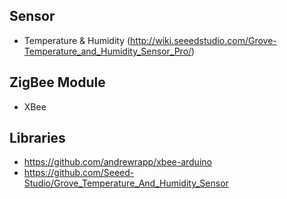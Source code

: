 ## Sensor
- Temperature & Humidity (http://wiki.seeedstudio.com/Grove-Temperature_and_Humidity_Sensor_Pro/)

## ZigBee Module
- XBee

## Libraries
- https://github.com/andrewrapp/xbee-arduino
- https://github.com/Seeed-Studio/Grove_Temperature_And_Humidity_Sensor
